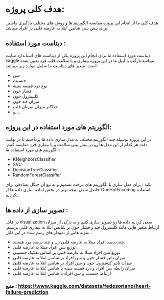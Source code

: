 # هدف کلی پروژه:
هدف کلی ما از انجام این پروژه مقایسه الگوریتم ها و روش های مختلف یادگیری ماشین برای پیش بینی شانس ابتلا به عارضه قلبی در افراد میباشد.

## دیتاست مورد استفاده :
دیتاست مورد استفاده ما برای انجام این پروژه یکی از دیتاست های استاندارد سایت kaggle میباشد.تارگت یا لیبل ما در این پروژه بیماری و یا سلامت قلب فرد تعیین شده است. متغیر های دیتاست ما شامل موارد زیر میباشد:
- سن
- جنسیت
- نوع درد قفسه سینه
- فشار خون
- کلسترول خون
- میزان قند خون
- حداکثر میزان ضربان قلب
- و....
  

## الگوریتم های مورد استفاده در این پروژه:
در این پروژه بوسیله چند الگوریتم مختلف به مدل سازی داده ها پرداختیم تا در نهایت دقت هر کدام از این مدل ها رو در پیش بینی سلامت و یا بیماری فرد مقایسه کنیم. الگوریتم های مورد استفاده ما :
- KNeighborsClassifier
- SVC
- DecisionTreeClassifier
- RandomForestClassifier

نکته : برای مدل سازی با الگوریتم های درخت تصمیم و به تبع آن جنگل تصادفی برای حاصل شدن نتیجه بهتر در بخش اماده سازی داده ها از OneHotEncoding استفاده نکردیم. 

## تصویر سازی از داده ها :
در فایل visualization سعی کردیم داده ها رو تصویر سازی کنیم و به درکی از میزان ارتیاط متغیر هایی مانند کلسترول قند و فشار خون بر شانس ابتلا به بیماری قلبی برسیم. نمونه هایی از نمودار های رسم شده در این فایل :
- چند درصد افراد مبتلا به عارضه قلبی زن و چند درصد مرد هستند.
- توزیع سن افراد مبتلا به عارضه قلبی
- توزیع سن افراد مبتلا به عارضه قلبی بر اساس تفکیک جنسیتی
- میزان تاثیر فشلر خون و سن افراد بر شانس ابتلا به عارضه قلبی
- میزان تاثیر کلسترول خون و سن افراد بر شانس ابتلا به عارضه قلبی
- میزان رابطه سن افراد و درد قفسه سینه با شانس ابتلا به عارضه قلبی
- ارتباط جنسیت و سن افراد با شانس ابتلا به عارضه قلبی

### منبع : https://www.kaggle.com/datasets/fedesoriano/heart-failure-prediction 
